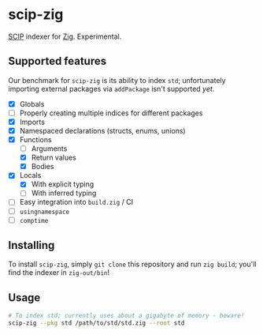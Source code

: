 # scip-zig

[SCIP](https://github.com/sourcegraph/scip) indexer for [Zig](https://ziglang.org). Experimental.

## Supported features

Our benchmark for `scip-zig` is its ability to index `std`; unfortunately importing external packages via `addPackage` isn't supported *yet*.

- [x] Globals
- [ ] Properly creating multiple indices for different packages
- [x] Imports
- [x] Namespaced declarations (structs, enums, unions)
- [x] Functions
  - [ ] Arguments
  - [x] Return values
  - [x] Bodies
- [x] Locals
  - [x] With explicit typing
  - [ ] With inferred typing
- [ ] Easy integration into `build.zig` / CI
- [ ] `usingnamespace`
- [ ] `comptime`

## Installing

To install `scip-zig`, simply `git clone` this repository and run `zig build`; you'll find the indexer in `zig-out/bin`!

## Usage

```bash
# To index std; currently uses about a gigabyte of memory - beware!
scip-zig --pkg std /path/to/std/std.zig --root std
```

